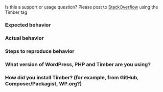 Is this a support or usage question? Please post to [StackOverflow](http://stackoverflow.com/questions/tagged/timber) using the Timber tag

### Expected behavior
<!-- Please describe what output you expect to see from Timber -->

### Actual behavior
<!-- Please describe what you see instead. Please provide samples of HTML output or screenshots -->

### Steps to reproduce behavior
<!-- Please include complete code samples in-line or linked from [gists](https://gist.github.com/) -->

### What version of WordPress, PHP and Timber are you using?
<!-- Example: WordPress 4.4.1, PHP 5.4, Timber 0.22.5 -->

### How did you install Timber? (for example, from GitHub, Composer/Packagist, WP.org?)
<!-- Example: Upgraded to newest version via plugin updater in WordPress dashboard -->
